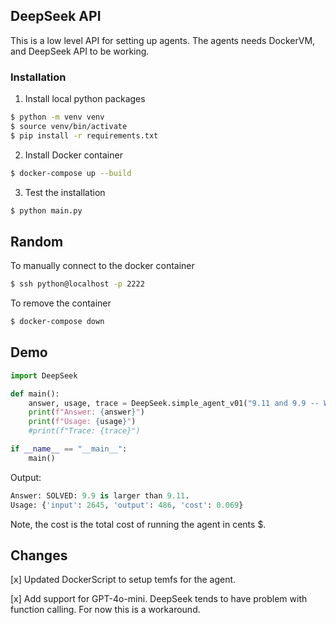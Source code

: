 ## DeepSeek API

This is a low level API for setting up agents. The agents needs DockerVM, and DeepSeek API to be working.

### Installation

1) Install local python packages
```bash
$ python -m venv venv
$ source venv/bin/activate
$ pip install -r requirements.txt
```

2) Install Docker container
``` bash
$ docker-compose up --build
```


3) Test the installation
```bash
$ python main.py
```

## Random

To manually connect to the docker container
``` bash
$ ssh python@localhost -p 2222
```

To remove the container
``` bash
$ docker-compose down
```

## Demo
```python
import DeepSeek

def main():
    answer, usage, trace = DeepSeek.simple_agent_v01("9.11 and 9.9 -- Which is bigger?")
    print(f"Answer: {answer}")
    print(f"Usage: {usage}")
    #print(f"Trace: {trace}")

if __name__ == "__main__":
    main()
```

Output:
```python
Answer: SOLVED: 9.9 is larger than 9.11.
Usage: {'input': 2645, 'output': 486, 'cost': 0.069}
```

Note, the cost is the total cost of running the agent in cents $.

## Changes
[x] Updated DockerScript to setup temfs for the agent.

[x] Add support for GPT-4o-mini. DeepSeek tends to have problem with function calling. For now this is a workaround.
